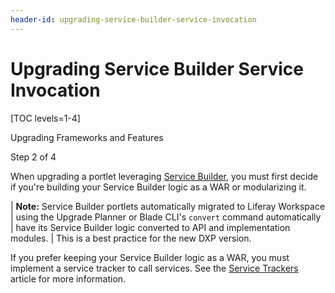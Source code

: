 ```yaml
---
header-id: upgrading-service-builder-service-invocation
---
```


# Upgrading Service Builder Service Invocation

[TOC levels=1-4]

<div class="learn-path-step row">
    <p id="stepTitle">Upgrading Frameworks and Features</p><p>Step 2 of 4</p>
</div>

When upgrading a portlet leveraging
[Service Builder](/docs/7-2/appdev/-/knowledge_base/a/service-builder), you must
first decide if you're building your Service Builder logic as a WAR or
modularizing it.

| **Note:** Service Builder portlets automatically migrated to Liferay Workspace
| using the Upgrade Planner or Blade CLI's `convert` command automatically
| have its Service Builder logic converted to API and implementation modules.
| This is a best practice for the new DXP version.

If you prefer keeping your Service Builder logic as a WAR, you must implement a
service tracker to call services. See the
[Service Trackers](/docs/7-2/frameworks/-/knowledge_base/f/using-a-service-tracker)
article for more information.

<!--Uncomment once article is available
If you're optimizing your Service Builder logic to invoke Liferay services from
a module, see the Invoking Local Services article for more information.
-->
